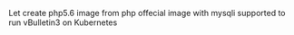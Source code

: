Let create php5.6 image from php offecial image with mysqli supported to run vBulletin3 on Kubernetes
